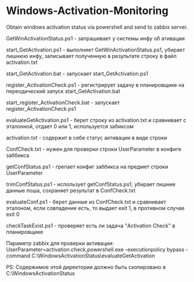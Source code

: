 # Windows-Activation-Monitoring
Obtain windows activation status via powershell and send to zabbix server.


GetWinActivationStatus.ps1 - запрашивает у системы инфу об ативации

start_GetActivation.ps1 - выполняет GetWinActivationStatus.ps1, убирает лишнюю инфу, записывает полученную
в результате строку в файл activation.txt

start_GetActivation.bat - запускает start_GetActivation.ps1

register_ActivationCheck.ps1 - регистрирует задачу в планировщике на переодический запуск start_GetActivation.bat

start_register_ActivationCheck.bat - запускает register_ActivationCheck.ps1

evaluateGetActivation.ps1 - берет строку из activation.txt и сравнивает с эталонной, отдает 0 или 1,
используется забиксом

activation.txt - содержит в себе статус активации в виде строки

ConfCheck.txt - нужен для проверки строки UserParameter в конфиге заббикса

getConfStatus.ps1 - грепает конфиг заббикса на предмет строки UserParameter

trimConfStatus.ps1 - использует getConfStatus.ps1, убирает лишние данные поша, сохраняет результат в ConfCheck.txt

evaluateConf.ps1 - берет данные из ConfCheck.txt и сравнивает эталоном, если совпадение есть, то выдает exit 1, в противном случае exit 0

checkTaskExist.ps1 - проверяет есть ли задача "Activation Check" в планировщике


Параметр zabbix для проверки активации:
UserParameter=activation.check,powershell.exe -executionpolicy bypass -command C:\WindowsActivationStatus\evaluateGetActivation

PS: Содержимое этой директории должно быть скопировано в C:\WindowsActivationStatus
